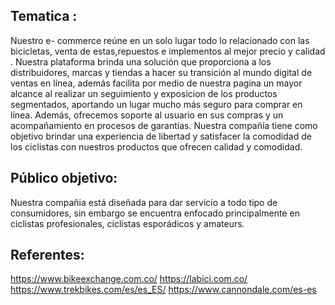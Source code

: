 ## Tematica :
 Nuestro e- commerce reúne en un solo lugar todo lo relacionado con las bicicletas, venta de estas,repuestos e  implementos al mejor precio y calidad .
Nuestra plataforma brinda una solución que proporciona a los distribuidores, marcas y tiendas a hacer su transición al mundo digital de ventas en línea, además facilita por medio de nuestra pagina un mayor alcance al realizar un seguimiento y exposicion de los productos segmentados, aportando un lugar mucho más seguro para comprar en línea. Además, ofrecemos soporte al usuario en sus compras y un acompañamiento en procesos de garantías.
Nuestra compañía tiene como objetivo brindar una experiencia de libertad y satisfacer la comodidad de los ciclistas con nuestros productos que ofrecen calidad y comodidad.

## Público objetivo:
Nuestra compañia está diseñada para dar servicio a todo tipo de consumidores, sin embargo se encuentra enfocado principalmente en  ciclistas profesionales, ciclistas esporádicos y amateurs.


## Referentes:
 https://www.bikeexchange.com.co/ 
 https://labici.com.co/
 https://www.trekbikes.com/es/es_ES/ 
 https://www.cannondale.com/es-es

